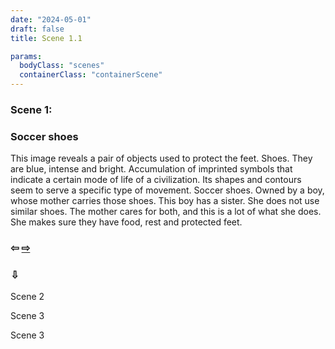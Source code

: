 ```yaml
---
date: "2024-05-01"
draft: false
title: Scene 1.1

params:
  bodyClass: "scenes"
  containerClass: "containerScene"
---
```


### Scene 1:

<div id="container3D"></div>
<h3>Soccer shoes</h3>
<p class="white">This image reveals a pair of objects used to protect the feet. Shoes. They are blue, intense and bright. Accumulation of imprinted symbols that indicate a certain mode of life of a civilization. Its shapes and contours seem to serve a specific type of movement. Soccer shoes. Owned by a boy, whose mother carries those shoes. This boy has a sister. She does not use similar shoes. The mother cares for both, and this is a lot of what she does. She makes sure they have food, rest and protected feet. </p>
<div class="sceneNav">
  <h3 class="green"><a class="hidden">&#8678;</a> <a href="/scenes/scenes1_2">&#8680;</a></h3>
  <h3>&#8681;</h3>
  <p class="green">Scene 2</p>
  <p class="green">Scene 3</p>
  <p  class="green">Scene 3</p>
</div>

